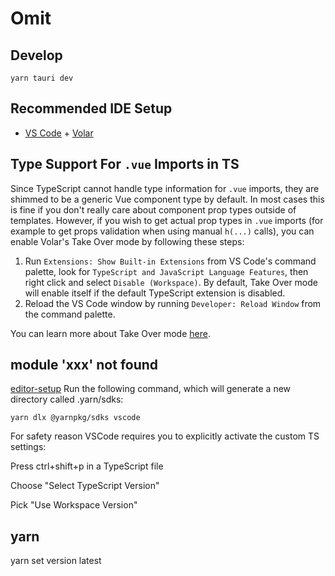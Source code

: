 # Omit

## Develop
```shell
yarn tauri dev
```

## Recommended IDE Setup

- [VS Code](https://code.visualstudio.com/) + [Volar](https://marketplace.visualstudio.com/items?itemName=Vue.volar)

## Type Support For `.vue` Imports in TS

Since TypeScript cannot handle type information for `.vue` imports, they are shimmed to be a generic Vue component type by default. In most cases this is fine if you don't really care about component prop types outside of templates. However, if you wish to get actual prop types in `.vue` imports (for example to get props validation when using manual `h(...)` calls), you can enable Volar's Take Over mode by following these steps:

1. Run `Extensions: Show Built-in Extensions` from VS Code's command palette, look for `TypeScript and JavaScript Language Features`, then right click and select `Disable (Workspace)`. By default, Take Over mode will enable itself if the default TypeScript extension is disabled.
2. Reload the VS Code window by running `Developer: Reload Window` from the command palette.

You can learn more about Take Over mode [here](https://github.com/johnsoncodehk/volar/discussions/471).


## module 'xxx' not found 
[editor-setup](https://yarnpkg.com/getting-started/editor-sdks#editor-setup)
Run the following command, which will generate a new directory called .yarn/sdks:
```shell
yarn dlx @yarnpkg/sdks vscode
```
For safety reason VSCode requires you to explicitly activate the custom TS settings:

Press ctrl+shift+p in a TypeScript file

Choose "Select TypeScript Version"

Pick "Use Workspace Version"

## yarn
yarn set version latest